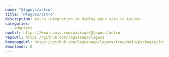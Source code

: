 ```yaml
---
name: "@lagoss/astro"
title: "@lagoss/astro"
description: Astro integration to deploy your site to Lagoss
categories:
  - adapters
npmUrl: https://www.npmjs.com/package/@lagoss/astro
repoUrl: https://github.com/lagossapp/lagoss
homepageUrl: https://github.com/lagossapp/lagoss/tree/main/packages/integrations/astro
downloads: 0
---
```

